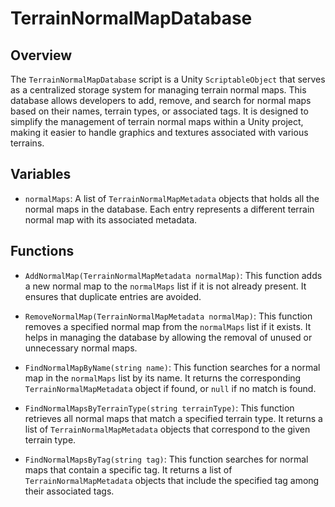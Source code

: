 # TerrainNormalMapDatabase

## Overview
The `TerrainNormalMapDatabase` script is a Unity `ScriptableObject` that serves as a centralized storage system for managing terrain normal maps. This database allows developers to add, remove, and search for normal maps based on their names, terrain types, or associated tags. It is designed to simplify the management of terrain normal maps within a Unity project, making it easier to handle graphics and textures associated with various terrains.

## Variables
- `normalMaps`: A list of `TerrainNormalMapMetadata` objects that holds all the normal maps in the database. Each entry represents a different terrain normal map with its associated metadata.

## Functions
- `AddNormalMap(TerrainNormalMapMetadata normalMap)`: This function adds a new normal map to the `normalMaps` list if it is not already present. It ensures that duplicate entries are avoided.

- `RemoveNormalMap(TerrainNormalMapMetadata normalMap)`: This function removes a specified normal map from the `normalMaps` list if it exists. It helps in managing the database by allowing the removal of unused or unnecessary normal maps.

- `FindNormalMapByName(string name)`: This function searches for a normal map in the `normalMaps` list by its name. It returns the corresponding `TerrainNormalMapMetadata` object if found, or `null` if no match is found.

- `FindNormalMapsByTerrainType(string terrainType)`: This function retrieves all normal maps that match a specified terrain type. It returns a list of `TerrainNormalMapMetadata` objects that correspond to the given terrain type.

- `FindNormalMapsByTag(string tag)`: This function searches for normal maps that contain a specific tag. It returns a list of `TerrainNormalMapMetadata` objects that include the specified tag among their associated tags.